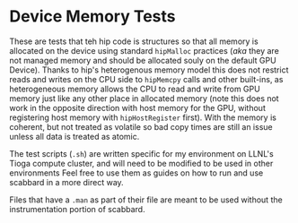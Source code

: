   Device Memory Tests
=======================

These are tests that teh hip code is structures so that all memory is allocated on the device using standard
  `hipMalloc` practices
  (_aka_ they are not managed memory and should be allocated souly on the default GPU Device).
Thanks to hip's heterogenous memory model this does not restrict reads and writes on the CPU side to `hipMemcpy`
  calls and other built-ins, as heterogeneous memory allows the CPU to read and write from GPU memory just like 
  any other place in allocated memory 
  (note this does not work in the opposite direction with host memory for the GPU, without registering host memory with `hipHostRegister` first).
With the memory is coherent, but not treated as volatile so bad copy times are still an issue unless 
  all data is treated as atomic.

The test scripts (`.sh`) are written specific for my environment on LLNL's Tioga compute cluster, 
  and will need to be modified to be used in other environments
Feel free to use them as guides on how to run and use scabbard in a more direct way.

Files that have a `.man` as part of their file are meant to be used without the instrumentation portion of scabbard.
